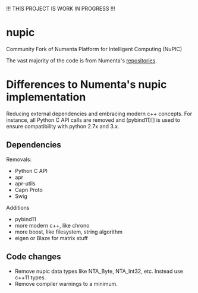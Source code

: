 !!! THIS PROJECT IS WORK IN PROGRESS !!!


# nupic
Community Fork of Numenta Platform for Intelligent Computing (NuPIC)

The vast majority of the code is from Numenta's [repositories](https://github.com/numenta).

# Differences to Numenta's nupic implementation

Reducing external dependencies and embracing modern c++ concepts. For instance, all Python C API calls are removed and (pybind11)[] is used to ensure compatibility with python 2.7x and 3.x.

## Dependencies

Removals:
- Python C API
- apr
- apr-utils
- Capn Proto
- Swig


Additions
+ pybind11
+ more modern c++, like chrono
+ more boost, like filesystem, string algorithm
+ eigen or Blaze for matrix stuff


## Code changes

- Remove nupic data types like NTA_Byte, NTA_Int32, etc. Instead use c++11 types.
- Remove compiler warnings to a minimum.

